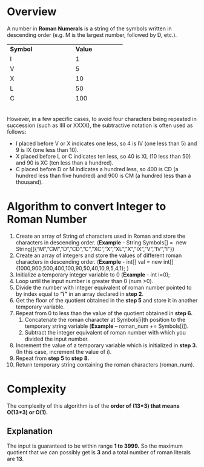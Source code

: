<h1>
  <font style="background-color:#ffffff">Overview</font>
</h1>
<div>
  <font style="background-color:#ffffff">
    A number in <strong>Roman Numerals</strong> is a string of the symbols written
    in descending order (e.g. M is the largest number, followed by D, etc.).
  </font>
</div>
<div>
  <table style="height:156px" width="281">
    <tbody>
      <tr>
        <td style="width:157.27px">
          <strong>Symbol</strong>
        </td>
        <td style="width:116.73px">
          <strong>Value</strong>
        </td>
      </tr>
      <tr>
        <td style="width:157.27px">I</td>
        <td style="width:116.73px">1</td>
      </tr>
      <tr>
        <td style="width:157.27px">V</td>
        <td style="width:116.73px">5</td>
      </tr>
      <tr>
        <td style="width:157.27px">X</td>
        <td style="width:116.73px">10</td>
      </tr>
      <tr>
        <td style="width:157.27px">L</td>
        <td style="width:116.73px">50</td>
      </tr>
      <tr>
        <td style="width:157.27px">C</td>
        <td style="width:116.73px">100</td>
      </tr>
      <tr>
        <td style="width:157.27px">D</td>
        <td style="width:116.73px">500</td>
      </tr>
      <tr>
        <td style="width:157.27px">M</td>
        <td style="width:116.73px">1000</td>
      </tr>
    </tbody>
  </table>
</div>
<div>
  <font style="background-color:#ffffff">
    <br>
    However, in a few specific cases, to avoid four characters being repeated
    in succession (such as IIII or XXXX), the subtractive notation is often used
    as follows:
  </font>
</div>
<ul>
  <li>
    <font style="background-color:#ffffff">
      I placed before V or X indicates one less, so 4 is IV (one less than
      5) and 9 is IX (one less than 10).
    </font>
  </li>
  <li>
    <font style="background-color:#ffffff">
      X placed before L or C indicates ten less, so 40 is XL (10 less than
      50) and 90 is XC (ten less than a hundred).
    </font>
  </li>
  <li>
    <font style="background-color:#ffffff">
      C placed before D or M indicates a hundred less, so 400 is CD (a hundred
      less than five hundred) and 900 is CM (a hundred less than a thousand).
    </font>
  </li>
</ul>
<h1>
  <font style="background-color:#ffffff">Algorithm to convert Integer to Roman Number</font>
</h1>
<div></div>
<ol>
  <li>
    <font style="background-color:#ffffff">
      Create an array of String of characters used in Roman and store the characters
      in descending order. (<strong>Example</strong> - String Symbols[] =&nbsp;
      new String[]{“M”,”CM”,”D”,”CD”,”C”,”XC”,”X”,”XL”,”X”,”IX”,”V”,”IV”,”I”})
    </font>
  </li>
  <li>
    <font style="background-color:#ffffff">
      Create an array of integers and store the values of different roman characters
      in descending order.
    </font>
    <font style="background-color:#ffffff">
      (<strong>Example</strong> - int[] val = new int[] {1000,900,500,400,100,90,50,40,10,9,5,4,1};
      )
    </font>
  </li>
  <li>
    <font style="background-color:#ffffff">
      Initialize a temporary integer variable to 0 (<strong>Example</strong>
      - int i=0);
    </font>
  </li>
  <li>
    <font style="background-color:#ffffff">Loop until the input number is greater than 0 (num &gt;0).</font>
  </li>
  <li>
    <font style="background-color:#ffffff">
      Divide the number with integer equivalent of roman number pointed to
      by index equal to <strong>“i”</strong> in an array declared in
      <strong>step 2</strong>.
    </font>
  </li>
  <li>
    <font style="background-color:#ffffff">
      Get the floor of the quotient obtained in the <strong>step 5</strong>
      and store it in another temporary variable.
    </font>
  </li>
  <li>
    <font style="background-color:#ffffff">
      Repeat from 0 to less than the value of the quotient obtained in
      <strong>step 6.</strong>
    </font>
    <ol>
      <li>
        <font style="background-color:#ffffff">
          Concatenate the roman character at Symbols[i]th position to the
          temporary string variable (<strong>Example</strong> – roman_num
          += Symbols[i]).
        </font>
      </li>
      <li>
        <font style="background-color:#ffffff">
          Subtract the integer equivalent of roman number with which you
          divided the input number.
        </font>
      </li>
    </ol>
  </li>
  <li>
    <font style="background-color:#ffffff">
      Increment the value of a temporary variable which is initialized in
      <strong>step 3.</strong> (In this case, increment the value of i).<br>
    </font>
  </li>
  <li>
    <font style="background-color:#ffffff">
      Repeat from <strong>step 5 </strong>to<strong> step 8.&nbsp;</strong><br>
    </font>
  </li>
  <li>
    <font style="background-color:#ffffff">
      Return temporary string containing the roman characters (roman_num).
    </font>
  </li>
</ol>
<h1>
  <font style="background-color:#ffffff">Complexity</font>
</h1>
<p>
  <font style="background-color:#ffffff">
    The complexity of this algorithm is of the <strong>order of</strong>
    <strong>(13*3) that means O(13*3) or O(1).</strong>
  </font>
</p>
<h2>
  <font style="background-color:#ffffff">Explanation</font>
</h2>
<div>
  <font style="background-color:#ffffff">
    The input is guaranteed to be within range <strong>1 to 3999.</strong> So
    the maximum quotient that we can possibly get is <strong>3</strong> and a
    total number of roman literals are <strong>13</strong>.
  </font>
</div>
